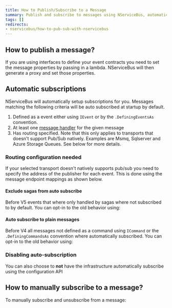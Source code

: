 ```yaml
---
title: How to Publish/Subscribe to a Message
summary: Publish and subscribe to messages using NServiceBus, automatically and manually.
tags: []
redirects:
- nservicebus/how-to-pub-sub-with-nservicebus
---
```


## How to publish a message?


<!-- import InstancePublish -->

If you are using interfaces to define your event contracts you need to set the message properties by passing in a lambda. NServiceBus will then generate a proxy and set those properties. 

<!-- import InterfacePublish -->

## Automatic subscriptions

NServiceBus will automatically setup subscriptions for you. Messages matching the following criteria will be auto subscribed at startup by default.

1. Defined as a event either using `IEvent` or by the `.DefiningEventsAs` convention.
2. At least one [message handler](/nservicebus/handlers/) for the given message
3. Has routing specified. Note that this only applies to transports that doesn't support Pub/Sub natively. Examples are Msmq, Sqlserver and Azure Storage Queues. See below for more details.

### Routing configuration needed

If your selected transport doesn't natively supports pub/sub you need to specify the address of the publisher for each event. This is done using the message endpoint mappings as shown below.

<!-- import endpoint-mapping-appconfig -->

#### Exclude sagas from auto subscribe

Before V5 events that where only handled by sagas where not subscribed to by default. You can opt-in to the old behavior using:

<!-- import DoNotAutoSubscribeSagas -->

#### Auto subscribe to plain messages

Before V4 all messages not defined as a command using `ICommand` or the `.DefiningCommandsAs` convention where automatically subscribed. You can opt-in to the old behavior using:

<!-- import AutoSubscribePlainMessages -->

### Disabling auto-subscription

You can also choose to **not** have the infrastructure automatically subscribe using the configuration API

<!-- import DisableAutoSubscribe -->

## How to manually subscribe to a message?

To manually subscribe and unsubscribe from a message:

<!-- import ExplicitSubscribe -->

